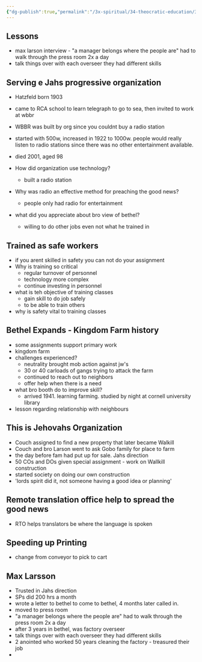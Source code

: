 ```yaml
---
{"dg-publish":true,"permalink":"/3x-spiritual/34-theocratic-education/34-06-bethel-service-school/0103-bethels-role-in-the-advancement-of-kingdom-interests/","title":"Bethel Service School"}
---
```



## Lessons
- max larson interview - "a manager belongs where the people are" had to walk through the press room 2x a day
- talk things over with each overseer they had different skills

## Serving e Jahs progressive organization
- Hatzfeld born 1903
- came to RCA school to learn telegraph to go to sea, then invited to work at wbbr
- WBBR was built by org since you couldnt buy a radio station
- started with 500w, increased in 1922 to 1000w. people would really listen to radio stations since there was no other entertainment available.
- died 2001, aged 98

- How did organization use technology?
	- built a radio station
- Why was radio an effective method for preaching the good news?
	- people only had radio for entertainment
- what did you appreciate about bro view of bethel?
	- willing to do other jobs even not what he trained in

## Trained as safe workers
- if you arent skilled in safety you can not do your assignment 
- Why is training so critical
	- regular turnover of personnel
	- technology more complex
	- continue investing in personnel
- what is teh objective of training classes
	- gain skill to do job safely
	- to be able to train others
- why is safety vital to training classes

## Bethel Expands - Kingdom Farm history
- some assignments support primary work
- kingdom farm
- challenges experienced?
	- neutrality brought mob action against jw's
	- 30 or 40 carloads of gangs trying to attack the farm
	- continued to reach out to neighbors
	- offer help when there is a need
- what bro booth do to improve skill?
	- arrived 1941. learning farming. studied by night at cornell university library
- lesson regarding relationship with neighbours

## This is Jehovahs Organization
- Couch assigned to find a new property that later became Walkill
- Couch and bro Larson went to ask Gobo family for place to farm
- the day before fam had put up for sale. Jahs direction
- 50 COs and DOs given special assignment - work on Wallkill construction
- started society on doing our own construction
- 'lords spirit did it, not someone having a good idea or planning'

## Remote translation office help to spread the good news
- RTO helps translators be where the language is spoken

## Speeding up Printing
- change from conveyor to pick to cart

## Max Larsson
- Trusted in Jahs direction
- SPs did 200 hrs a month
- wrote a letter to bethel to come to bethel, 4 months later called in.
- moved to press room
- "a manager belongs where the people are" had to walk through the press room 2x a day
- after 3 years in bethel, was factory overseer
- talk things over with each overseer they had different skills
- 2 anointed who worked 50 years cleaning the factory - treasured their job
- 